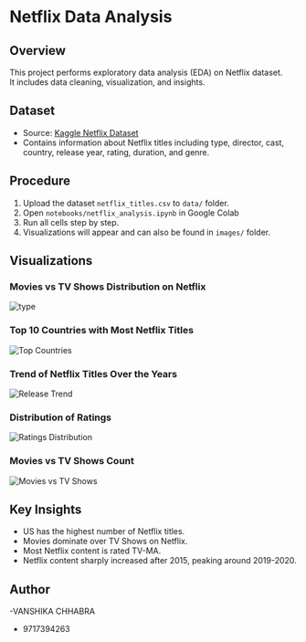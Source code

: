 # Netflix Data Analysis

## Overview
This project performs exploratory data analysis (EDA) on Netflix dataset.  
It includes data cleaning, visualization, and insights.

## Dataset
- Source: [Kaggle Netflix Dataset](https://www.kaggle.com/shivamb/netflix-shows)
- Contains information about Netflix titles including type, director, cast, country, release year, rating, duration, and genre.

## Procedure
1. Upload the dataset `netflix_titles.csv` to `data/` folder.
2. Open `notebooks/netflix_analysis.ipynb` in Google Colab 
3. Run all cells step by step.
4. Visualizations will appear and can also be found in `images/` folder.

## Visualizations
### Movies vs TV Shows Distribution on Netflix
![type](IMAGE/Movies_vS_TV_Shows_Distribution.png )
### Top 10 Countries with Most Netflix Titles
![Top Countries](images/top_countries.png)

### Trend of Netflix Titles Over the Years
![Release Trend](images/release_trend.png)

### Distribution of Ratings
![Ratings Distribution](images/ratings_distribution.png)

### Movies vs TV Shows Count
![Movies vs TV Shows](images/movies_vs_tv.png)


## Key Insights
- US has the highest number of Netflix titles.
- Movies dominate over TV Shows on Netflix.
- Most Netflix content is rated TV-MA.
- Netflix content sharply increased after 2015, peaking around 2019-2020.

## Author
-VANSHIKA CHHABRA
- 9717394263 

